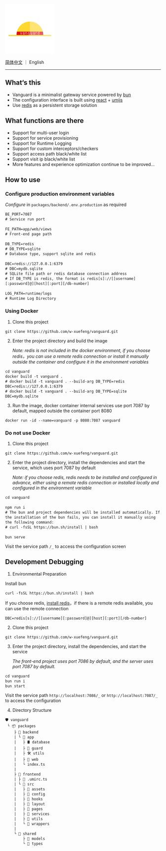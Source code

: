 <img src="packages/frontend/src/assets/logo.png" width="160px" />

[简体中文](README_zh-CN.md) ｜ English

---

## What‘s this

- Vanguard is a minimalist gateway service powered by [bun](https://bun.sh)
- The configuration interface is built using [react](https://react.dev/) + [umijs](https://umijs.org/)
- Use [redis](https://redis.io/) as a persistent storage solution

## What functions are there

- Support for multi-user login
- Support for service provisioning
- Support for Runtime Logging
- Support for custom interceptors/checkers
- Support access path black/white list
- Support visit ip black/white list
- More features and experience optimization continue to be improved...

## How to use

### Configure production environment variables

_Configure_ in `packages/backend/.env.production` as required

```dotenv
BE_PORT=7087
# Service run port

FE_PATH=app/web/views
# Front-end page path

DB_TYPE=redis
# DB_TYPE=sqlite
# Database type, support sqlite and redis

DBC=redis://127.0.0.1:6379
# DBC=mydb.sqlite
# SQLite file path or redis database connection address
# If DB_TYPE is redis, the format is redis[s]://[[username][:password]@][host][:port][/db-number]

LOG_PATH=runtime/logs
# Runtime Log Directory
```

### Using Docker

1. Clone this project

```shell
git clone https://github.com/w-xuefeng/vanguard.git
```

2. Enter the project directory and build the image

   _Note: redis is not included in the docker environment, if you choose redis，you can use a remote redis connection or install it manually outside the container and configure it in the environment variables_

```shell
cd vanguard
docker build -t vanguard .
# docker build -t vanguard . --build-arg DB_TYPE=redis DBC=redis://127.0.0.1:6379
# docker build -t vanguard . --build-arg DB_TYPE=sqlite DBC=mydb.sqlite
```

3. Run the image, docker container internal services use port 7087 by default, mapped outside the container port 8080

```shell
docker run -id --name=vanguard -p 8080:7087 vanguard
```

### Do not use Docker

1. Clone this project

```shell
git clone https://github.com/w-xuefeng/vanguard.git
```

2. Enter the project directory, install the dependencies and start the service, which uses port 7087 by default

   _Note: if you choose redis, redis needs to be installed and configured in advance, either using a remote redis connection or installed locally and configured in the environment variable_

```shell
cd vanguard

npm run i
# The bun and project dependencies will be installed automatically. If the installation of the bun fails, you can install it manually using the following command:
# curl -fsSL https://bun.sh/install | bash

bun serve
```

Visit the service path `/_` to access the configuration screen

## Development Debugging

1. Environmental Preparation

Install bun

```shell
curl -fsSL https://bun.sh/install | bash
```

If you choose redis, [install redis](https://redis.io/docs/getting-started/installation/)，if there is a remote redis available, you can use the remote connection

```dotenv
DBC=redis[s]://[[username][:password]@][host][:port][/db-number]
```

2. Clone this project

```shell
git clone https://github.com/w-xuefeng/vanguard.git
```

3. Enter the project directory, install the dependencies, and start the service

   _The front-end project uses port 7086 by default, and the server uses port 7087 by default._

```shell
cd vanguard
bun run i
bun start
```

Visit the service path `http://localhost:7086/_` or `http://localhost:7087/_`
to access the configuration

4. Directory Structure

```
🛡︎ vanguard
 └ 📦 packages
    ├ 📂 backend
    | └ 📂 app
    |   ├ 🛢️ database
    |   ├ 📜 guard
    |   ├ 🛠️ utils
    |   ├ 📑 web
    |   └ index.ts
    |
    ├ 📂 frontend
    | ├ 📜 .umirc.ts
    | └ 📂 src
    |   ├ 📜 assets
    |   ├ 📜 config
    |   ├ 📜 hooks
    |   ├ 📜 layout
    |   ├ 📜 pages
    |   ├ 📜 services
    |   ├ 📜 utils
    |   └ 📜 wrappers
    |
    └ 📂 shared
        ├ 📜 models
        └ 📜 types
```
